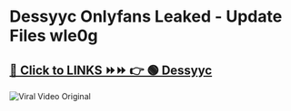 
 # Dessyyc Onlyfans Leaked - Update Files wle0g

## <h2><a href="https://clipsfans.com/Dessyyc&ref=git">🔗 Click to LINKS ⏩⏩ 👉 🟢 Dessyyc </a></h2>

<a href="https://clipsfans.com/Dessyyc&ref=git" rel="nofollow" data-target="animated-image.originalLink"><img src="https://i.ibb.co.com/xMMVF88/686577567.gif" alt="Viral Video Original" style="max-width: 100%; display: inline-block;" data-target="animated-image.originalImage"></a>

